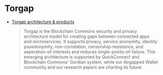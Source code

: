 # Torgap

* [Torgap architecture & products](https://github.com/BlockchainCommons/torgap)
  > Torgap is the Blockchain Commons security and privacy architecture model for creating gaps between connected apps and microservices. It supports privacy, service anonymity, identity psuedonymity, non-correlation, censorship-resistance, and seperation-of-interests and reduces single-points-of-failure. This emerging architecture is supported by QuickConnect and Blockchain Commons' Gordian system, while our Airgapped Wallet community and our research papers are charting its future.

